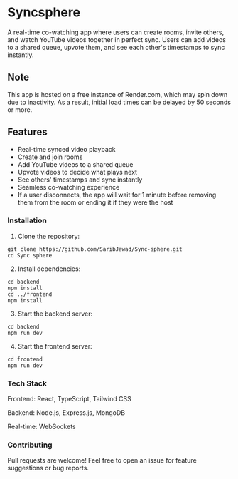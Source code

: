 # Syncsphere

A real-time co-watching app where users can create rooms, invite others, and watch YouTube videos together in perfect sync. Users can add videos to a shared queue, upvote them, and see each other's timestamps to sync instantly.

## Note
This app is hosted on a free instance of Render.com, which may spin down due to inactivity. As a result, initial load times can be delayed by 50 seconds or more.

## Features

- Real-time synced video playback
- Create and join rooms
- Add YouTube videos to a shared queue
- Upvote videos to decide what plays next
- See others' timestamps and sync instantly
- Seamless co-watching experience
- If a user disconnects, the app will wait for 1 minute before removing them from the room or ending it if they were the host

### Installation

1. Clone the repository:

```
git clone https://github.com/SaribJawad/Sync-sphere.git
cd Sync sphere
```

2. Install dependencies:
```
cd backend
npm install
cd ../frontend
npm install
```
3. Start the backend server:
```
cd backend
npm run dev
```
4. Start the frontend server:
```
cd frontend
npm run dev
```
### Tech Stack

Frontend: React, TypeScript, Tailwind CSS

Backend: Node.js, Express.js, MongoDB

Real-time: WebSockets

### Contributing

Pull requests are welcome! Feel free to open an issue for feature suggestions or bug reports.

